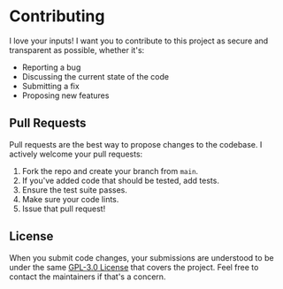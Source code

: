 # Contributing

I love your inputs! I want you to contribute to this project as secure and transparent as possible, whether it's:
- Reporting a bug
- Discussing the current state of the code
- Submitting a fix
- Proposing new features

## Pull Requests
Pull requests are the best way to propose changes to the codebase. I actively welcome your pull requests:
1. Fork the repo and create your branch from `main`.
2. If you've added code that should be tested, add tests.
3. Ensure the test suite passes.
5. Make sure your code lints.
6. Issue that pull request!

## License
When you submit code changes, your submissions are understood to be under the same [GPL-3.0 License](./LICENSE) that covers the project.
Feel free to contact the maintainers if that's a concern.